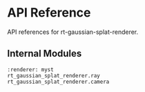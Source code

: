# API Reference

API references for rt-gaussian-splat-renderer.

## Internal Modules

```{autodoc2-summary}
:renderer: myst
rt_gaussian_splat_renderer.ray
rt_gaussian_splat_renderer.camera
```
